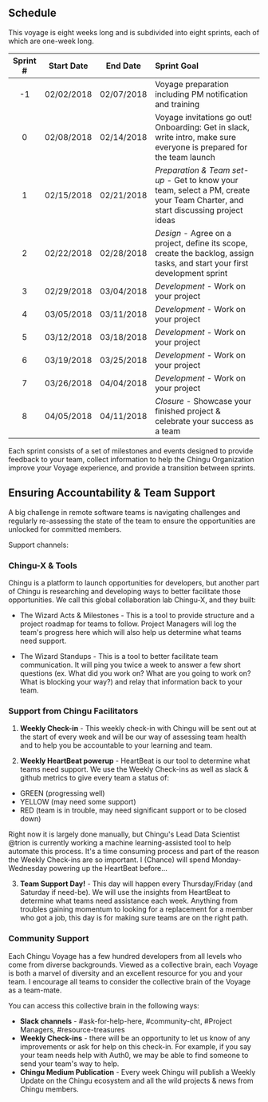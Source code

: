 ## Schedule

This voyage is eight weeks long and is subdivided into eight sprints, each of which are one-week long. 

| Sprint # | Start Date |  End Date  | Sprint Goal                              |
|:--------:|:----------:|:----------:|:-----------------------------------------|
|    -1    | 02/02/2018 | 02/07/2018 | Voyage preparation including PM notification and training |
|    0     | 02/08/2018 | 02/14/2018 | Voyage invitations go out! Onboarding: Get in slack, write intro, make sure everyone is prepared for the team launch              |
|    1     | 02/15/2018 | 02/21/2018 | *_Preparation & Team set-up_* - Get to know your team, select a PM, create your Team Charter, and start discussing project ideas |
|    2     | 02/22/2018 | 02/28/2018 | *_Design_* - Agree on a project, define its scope, create the backlog, assign tasks, and start your first development sprint |
|    3     | 02/29/2018 | 03/04/2018 | *_Development_* - Work on your project       |
|    4     | 03/05/2018 | 03/11/2018 | *_Development_* - Work on your project       |
|    5     | 03/12/2018 | 03/18/2018 | *_Development_* - Work on your project       |
|    6     | 03/19/2018 | 03/25/2018 | *_Development_* - Work on your project       |
|    7     | 03/26/2018 | 04/04/2018 | *_Development_* - Work on your project       |
|    8     | 04/05/2018 | 04/11/2018 | *_Closure_* - Showcase your finished project & celebrate your success as a team |

Each sprint consists of a set of milestones and events designed to provide feedback to your team, collect information to help the Chingu Organization improve your Voyage experience, and provide a transition between sprints.

## Ensuring Accountability & Team Support 

A big challenge in remote software teams is navigating challenges and regularly re-assessing the state of the team to ensure the opportunities are unlocked for committed members. 

Support channels: 

### Chingu-X & Tools 

Chingu is a platform to launch opportunities for developers, but another part of Chingu is researching and developing ways to better facilitate those opportunities. We call this global collaboration lab Chingu-X, and they built: 

* The Wizard Acts & Milestones - This is a tool to provide structure and a project roadmap for teams to follow. Project Managers will log the team's progress here which will also help us determine what teams need support. 

* The Wizard Standups - This is a tool to better facilitate team communication. It will ping you twice a week to answer a few short questions (ex. What did you work on? What are you going to work on? What is blocking your way?) and relay that information back to your team. 

### Support from Chingu Facilitators

1. **Weekly Check-in** - This weekly check-in with Chingu will be sent out at the start of every week and will be our way of assessing team health and to help you be accountable to your learning and team. 

2. **Weekly HeartBeat powerup** - HeartBeat is our tool to determine what teams need support. We use the Weekly Check-ins as well as slack & github metrics to give every team a status of: 

* GREEN (progressing well) 
* YELLOW (may need some support)
* RED (team is in trouble, may need significant support or to be closed down)

Right now it is largely done manually, but Chingu's Lead Data Scientist @trion is currently working a machine learning-assisted tool to help automate this process. It's a time consuming process and part of the reason the Weekly Check-ins are so important. I (Chance) will spend Monday-Wednesday powering up the HeartBeat before... 

3. **Team Support Day!** - This day will happen every Thursday/Friday (and Saturday if need-be). We will use the insights from HeartBeat to determine what teams need assistance each week. Anything from troubles gaining momentum to looking for a replacement for a member who got a job, this day is for making sure teams are on the right path. 

### Community Support

Each Chingu Voyage has a few hundred developers from all levels who come from diverse backgrounds. Viewed as a collective brain, each Voyage is both a marvel of diversity and an excellent resource for you and your team. I encourage all teams to consider the collective brain of the Voyage as a team-mate. 

You can access this collective brain in the following ways: 

* **Slack channels** - #ask-for-help-here, #community-cht, #Project Managers, #resource-treasures
* **Weekly Check-ins** - there will be an opportunity to let us know of any improvements or ask for help on this check-in. For example, if you say your team needs help with Auth0, we may be able to find someone to send your team's way to help. 
* **Chingu Medium Publication** - Every week Chingu will publish a Weekly Update on the Chingu ecosystem and all the wild projects & news from Chingu members. 